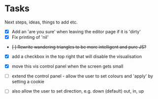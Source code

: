 # Tasks

Next steps, ideas, things to add etc.

- [x] Add an 'are you sure' when leaving the editor page if it is 'dirty'
- [x] Fix printing of 'nil'
- ~~[ ] Rewrite wandering triangles to be more intelligent and pure JS?~~
- [x] add a checkbox in the top right that will disable the visualisation
- [x] move this vis control panel when the screen gets small
- [ ] extend the control panel - allow the user to set colours and 'apply' by setting a cookie
- [ ] also allow the user to set direction, e.g. down (default) out, in, up

